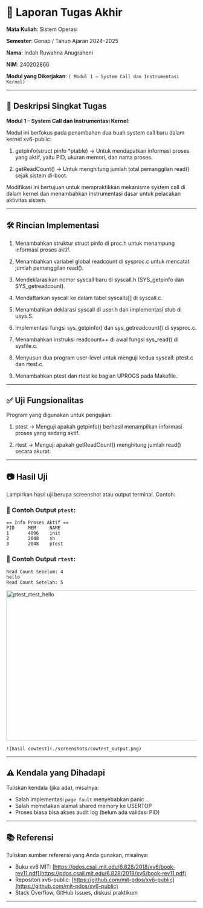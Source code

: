 # 📝 Laporan Tugas Akhir

**Mata Kuliah**: Sistem Operasi

**Semester**: Genap / Tahun Ajaran 2024–2025

**Nama**: Indah Ruwahna Anugraheni

**NIM**: 240202866

**Modul yang Dikerjakan**:
`( Modul 1 – System Call dan Instrumentasi Kernel)`

---

## 📌 Deskripsi Singkat Tugas

**Modul 1 – System Call dan Instrumentasi Kernel**:

Modul ini berfokus pada penambahan dua buah system call baru dalam kernel xv6-public:

1. getpinfo(struct pinfo *ptable)
→ Untuk mendapatkan informasi proses yang aktif, yaitu PID, ukuran memori, dan nama proses.

2. getReadCount()
→ Untuk menghitung jumlah total pemanggilan read() sejak sistem di-boot.

Modifikasi ini bertujuan untuk mempraktikkan mekanisme system call di dalam kernel dan menambahkan instrumentasi dasar untuk pelacakan aktivitas sistem.
  
---

## 🛠️ Rincian Implementasi

1. Menambahkan struktur struct pinfo di proc.h untuk menampung informasi proses aktif.

2. Menambahkan variabel global readcount di sysproc.c untuk mencatat jumlah pemanggilan read().

3. Mendeklarasikan nomor syscall baru di syscall.h (SYS_getpinfo dan SYS_getreadcount).

4. Mendaftarkan syscall ke dalam tabel syscalls[] di syscall.c.

5. Menambahkan deklarasi syscall di user.h dan implementasi stub di usys.S.

6. Implementasi fungsi sys_getpinfo() dan sys_getreadcount() di sysproc.c.

7. Menambahkan instruksi readcount++ di awal fungsi sys_read() di sysfile.c.

8. Menyusun dua program user-level untuk menguji kedua syscall: ptest.c dan rtest.c.

9. Menambahkan ptest dan rtest ke bagian UPROGS pada Makefile.


---

## ✅ Uji Fungsionalitas

Program yang digunakan untuk pengujian:

1. ptest → Menguji apakah getpinfo() berhasil menampilkan informasi proses yang sedang aktif.

2. rtest → Menguji apakah getReadCount() menghitung jumlah read() secara akurat.
   
---

## 📷 Hasil Uji

Lampirkan hasil uji berupa screenshot atau output terminal. Contoh:

### 📍 Contoh Output `ptest`:

```
== Info Proses Aktif ==
PID     MEM     NAME
1       4096    init
2       2048    sh
3       2048    ptest
```

### 📍 Contoh Output `rtest`:

```
Read Count Sebelum: 4
hello
Read Count Setelah: 5
```

<img width="566" height="397" alt="ptest_rtest_hello" src="https://github.com/user-attachments/assets/b87618b7-cde2-4c8d-a904-e98cc62978ee" />





```
![hasil cowtest](./screenshots/cowtest_output.png)
```

---

## ⚠️ Kendala yang Dihadapi

Tuliskan kendala (jika ada), misalnya:

* Salah implementasi `page fault` menyebabkan panic
* Salah memetakan alamat shared memory ke USERTOP
* Proses biasa bisa akses audit log (belum ada validasi PID)

---

## 📚 Referensi

Tuliskan sumber referensi yang Anda gunakan, misalnya:

* Buku xv6 MIT: [https://pdos.csail.mit.edu/6.828/2018/xv6/book-rev11.pdf](https://pdos.csail.mit.edu/6.828/2018/xv6/book-rev11.pdf)
* Repositori xv6-public: [https://github.com/mit-pdos/xv6-public](https://github.com/mit-pdos/xv6-public)
* Stack Overflow, GitHub Issues, diskusi praktikum

---



